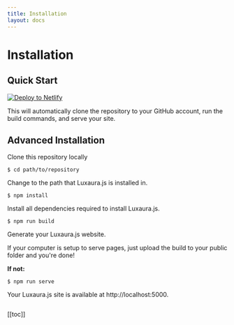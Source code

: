 ```yaml
---
title: Installation
layout: docs
---
```


# Installation

## Quick Start
[![Deploy to Netlify](https://www.netlify.com/img/deploy/button.svg)](https://app.netlify.com/start/deploy?repository=https://github.com/TristianK3604/Luxaura.js)

This will automatically clone the repository to your GitHub account, run the build commands, and serve your site.

## Advanced Installation

Clone this repository locally

````shell
$ cd path/to/repository
````
Change to the path that Luxaura.js is installed in.
````shell
$ npm install
````
Install all dependencies required to install Luxaura.js.
````shell
$ npm run build
````
Generate your Luxaura.js website.

If your computer is setup to serve pages, just upload the build to your public folder and you're done!

**If not:**

````shell
$ npm run serve
````
Your Luxaura.js site is available at http://localhost:5000.

<div uk-scrollspy-nav="closest: li; scroll: true; offset: 100" style="position:fixed">

[[toc]]

</div>
